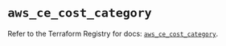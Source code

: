 # `aws_ce_cost_category`

Refer to the Terraform Registry for docs: [`aws_ce_cost_category`](https://registry.terraform.io/providers/hashicorp/aws/5.54.1/docs/resources/ce_cost_category).
